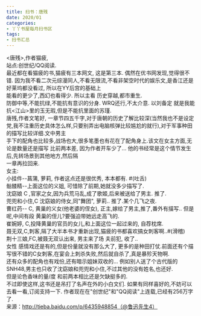 ```yaml
---
title: 扫书：唐残
date: 2020/01
categories:
- 丫丫书屋每月扫书区
tags:
- 扫书汇总
---
```



<唐残>,作者猫疲,  
站点:创世纪/QQ阅读.   
最近都在看猫疲的书,猫疲有三本网文, 这是第三本. 偶然在优书网发现,觉得很不错. 因为我不看二次元综漫同人,不看无限流,不看非架空时代的娱乐文,是香江还是好莱坞都没看过, 所以在YY后宫的基础上  
能看的更少了,西幻也看得少. 所以主看 历史穿越,都市重生.  
防御中等,不能抗绿,不能抗有意识的分身. WRQ还行,不太介意. 以刘备定 就是我能抗<江山>里的玉无瑕,但是不能抗里面的苏瑾.  
唐残,作者文笔好, 一章节四五千字,对于唐朝的历史了解比较深(当然我也不是设定党,我不注重历史具体怎么样,只要别弄出电脑核弹比较尴尬的就行),对于军事种田的描写比较详细.文中男主  
手下的配角也比较多,战场也大,很多笔墨也有花在了配角身上.该文在女主方面,无论是数量还是描写 比前两本差, 因为作者开车少了... 他的书经常是这个情节发生后,先转场景到其他地方,然后隔  
一章再拉回来.  
女主:  
小挂件--菖蒲, 萝莉, 作者这点还是很优秀, 本本都有. #(吐舌)   
骷髅精--上面这位的义姐, 可惜除了前期,她就没多少描写了.  
沈窈娘 C ,官家之女,因为兵荒马乱,成了歌姬,后来被送给了男主. 推了.  
兜兜和小住,C 沈窈娘的侍女,同"舞团", 萝莉.. 推了.某个几飞之夜.  
曹红药-- C, 黄巢的义女(他老婆的侄女), 正主,嫁给了男主,推了,番外有描写.. 但是呢,中间有段 黄巢的侄儿?要强迫带她远走高飞的.  
崔婉婷, C,投降黄巢的官员的女儿,和上面这位一起过来的, 自荐枕席.  
聂无双,C,刺客,隔了大半本书才重新出现,猫疲的书都喜欢搞女刺客啊..#(滑稽)    
荆十三娘,FC,被聂无双认出来, 男主来了场 夫前犯, 收了..  
女性 感情戏还是有的,但是份量就没有那么大了, 更多的是种田打仗.前面还有个描写很不错的C女刺客,在宴会上刺杀失败,然后就自杀了,真是暴殄天物啊.  
还有众多的配角也有戏份,还有暗示姐妹双收的... 例如别人送了个古代版的SNH48,男主也只收了沈窈娘和兜兜和小住,不过其他的没有姓名,也还好.  
但是论色香味的量/度 和前两本相比还是欠缺挺多的.  
不过即使这样,这书还是吊打了名声在外的小白文们. 如果有同样喜好的,不妨可以去看一看,订阅支持一下. 作者现在在"创世纪"和"QQ阅读"上连载,已经有256万字了.  
来源：http://tieba.baidu.com/p/6435948854（@鲁迅先生4）  
